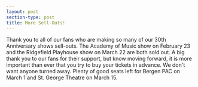 ```yaml
---
layout: post
section-type: post
title: More Sell-Outs! 
---
```


<p>Thank you to all of our fans who are making so many of our 30th Anniversary shows sell-outs. The Academy of Music show on February 23 and the Ridgefield Playhouse show on March 22 are both sold out. A big thank you to our fans for their support, but know moving forward, it is more important than ever that you try to buy your tickets in advance. We don't want anyone turned away. Plenty of good seats left for Bergen PAC on March 1 and St. George Theatre on March 15.&nbsp;</p>
